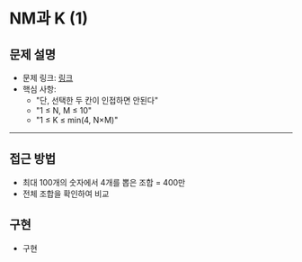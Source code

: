 # NM과 K (1)

## 문제 설명
- 문제 링크: [링크](https://www.acmicpc.net/problem/18290)
- 핵심 사항:
  - "단, 선택한 두 칸이 인접하면 안된다"
  - "1 ≤ N, M ≤ 10"
  - "1 ≤ K ≤ min(4, N×M)"
---

## 접근 방법
- 최대 100개의 숫자에서 4개를 뽑은 조합 = 400만
- 전체 조합을 확인하여 비교

## 구현
- 구현